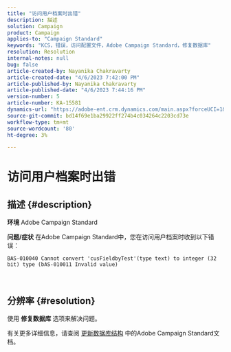 ```yaml
---
title: "访问用户档案时出错"
description: 描述
solution: Campaign
product: Campaign
applies-to: "Campaign Standard"
keywords: "KCS，错误，访问配置文件，Adobe Campaign Standard，修复数据库"
resolution: Resolution
internal-notes: null
bug: false
article-created-by: Nayanika Chakravarty
article-created-date: "4/6/2023 7:42:00 PM"
article-published-by: Nayanika Chakravarty
article-published-date: "4/6/2023 7:44:16 PM"
version-number: 5
article-number: KA-15581
dynamics-url: "https://adobe-ent.crm.dynamics.com/main.aspx?forceUCI=1&pagetype=entityrecord&etn=knowledgearticle&id=b9aab117-b3d4-ed11-a7c7-6045bd006b3d"
source-git-commit: bd14f69e1ba29922ff274b4c034264c2203cd73e
workflow-type: tm+mt
source-wordcount: '80'
ht-degree: 3%

---
```


# 访问用户档案时出错

## 描述 {#description}


<b>环境</b>
Adobe Campaign Standard

<b>问题/症状</b>
在Adobe Campaign Standard中，您在访问用户档案时收到以下错误：


```
BAS-010040 Cannot convert 'cusFieldbyTest'(type text) to integer (32 bit) type (bAS-010011 Invalid value)
```






 



## 分辨率 {#resolution}


使用 <b>修复数据库</b> 选项来解决问题。

有关更多详细信息，请查阅 [更新数据库结构](https://experienceleague.adobe.com/docs/campaign-standard/using/developing/adding-or-extending-a-resource/updating-the-database-structure.html?lang=en) 中的Adobe Campaign Standard文档。

